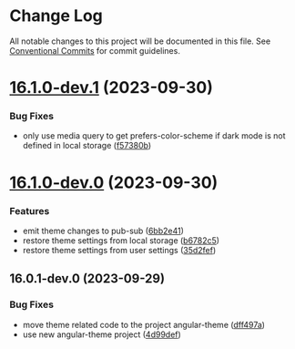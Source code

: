 # Change Log

All notable changes to this project will be documented in this file.
See [Conventional Commits](https://conventionalcommits.org) for commit guidelines.

# [16.1.0-dev.1](https://gitlab.com/rxap/packages/compare/@rxap/ngx-theme@16.1.0-dev.0...@rxap/ngx-theme@16.1.0-dev.1) (2023-09-30)

### Bug Fixes

- only use media query to get prefers-color-scheme if dark mode is not defined in local storage ([f57380b](https://gitlab.com/rxap/packages/commit/f57380be1e0ff7783345d88d0671fc4bd7a469f2))

# [16.1.0-dev.0](https://gitlab.com/rxap/packages/compare/@rxap/ngx-theme@16.0.1-dev.0...@rxap/ngx-theme@16.1.0-dev.0) (2023-09-30)

### Features

- emit theme changes to pub-sub ([6bb2e41](https://gitlab.com/rxap/packages/commit/6bb2e414b8139f1f343d215d8ef79282fdf1d83c))
- restore theme settings from local storage ([b6782c5](https://gitlab.com/rxap/packages/commit/b6782c502f81dc88042f7172dec6b18a8cb42c4f))
- restore theme settings from user settings ([35d2fef](https://gitlab.com/rxap/packages/commit/35d2fefa3e5cd1c63962a6d9a1ba854679ee60c2))

## 16.0.1-dev.0 (2023-09-29)

### Bug Fixes

- move theme related code to the project angular-theme ([dff497a](https://gitlab.com/rxap/packages/commit/dff497a36e7dab5de535050c5ddafa7082bfa399))
- use new angular-theme project ([4d99def](https://gitlab.com/rxap/packages/commit/4d99def8e1b70a5c27e19bc5f5452ee1d5eadfa8))

